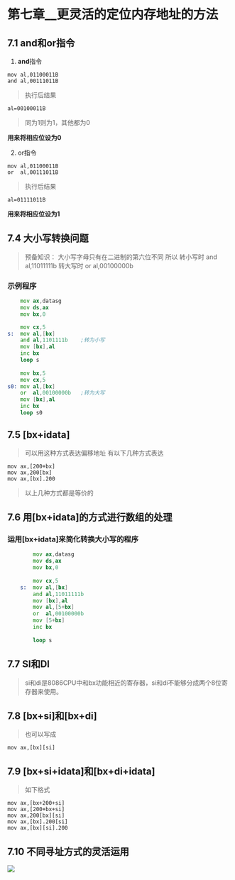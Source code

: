 # 第七章__更灵活的定位内存地址的方法  

## 7.1 and和or指令  

1. **and**指令
>

	mov al,01100011B
	and al,00111011B

> 执行后结果

	al=00100011B
>同为1则为1，其他都为0

**用来将相应位设为0**

2. or指令 

>

	mov al,01100011B
	or  al,00111011B

> 执行后结果

	al=01111011B

**用来将相应位设为1**

## 7.4 大小写转换问题  

> 预备知识：
> 大小写字母只有在二进制的第六位不同
> 所以
> 转小写时
> and al,11011111b
> 转大写时
> or al,00100000b

### 示例程序  

```asm
	mov ax,datasg
	mov ds,ax
	mov bx,0

	mov cx,5
s:  mov al,[bx]
	and al,1101111b    ;转为小写
	mov [bx],al        
	inc bx
	loop s
	
	mov bx,5
	mov cx,5
s0: mov al,[bx]
	or  al,00100000b   ;转为大写
	mov [bx],al
	inc bx
	loop s0
```

## 7.5 [bx+idata]  

> 可以用这种方式表达偏移地址
> 有以下几种方式表达

	mov ax,[200+bx]
	mov ax,200[bx]
	mov ax,[bx].200

> 以上几种方式都是等价的  

## 7.6 用[bx+idata]的方式进行数组的处理  

### 运用[bx+idata]来简化转换大小写的程序

```asm
		mov ax,datasg
		mov ds,ax
		mov bx,0
		
		mov cx,5
	s:  mov al,[bx]
		and al,11011111b
		mov [bx],al
		mov al,[5+bx]
		or  al,00100000b
		mov [5+bx]
		inc bx
		
		loop s
```


## 7.7 SI和DI  

> si和di是8086CPU中和bx功能相近的寄存器，si和di不能够分成两个8位寄存器来使用。

## 7.8 [bx+si]和[bx+di]  

> 也可以写成

	mov ax,[bx][si]  

## 7.9 [bx+si+idata]和[bx+di+idata]  

> 如下格式  

	mov ax,[bx+200+si]
	mov ax,[200+bx+si]
	mov ax,200[bx][si]
	mov ax,[bx].200[si]
	mov ax,[bx][si].200

## 7.10 不同寻址方式的灵活运用  

![](https://gitee.com/absurdnut/tuchuang/raw/master/img/20221003191404.png)



























